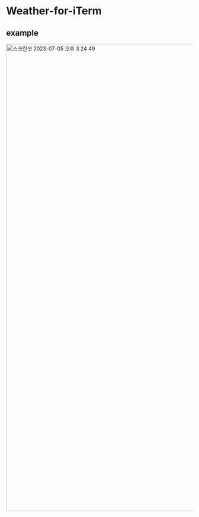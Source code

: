 # Weather-for-iTerm
## example
<img width="1258" alt="스크린샷 2023-07-05 오후 3 24 49" src="https://github.com/JaeJunday/Weather-for-iTerm/assets/109643814/9ae17599-735b-43a3-be6c-9f27331611d8">
